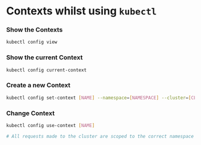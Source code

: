 # Contexts whilst using `kubectl`

### Show the Contexts

```bash
kubectl config view
```

### Show the current Context

```bash
kubectl config current-context
```

### Create a new Context

```bash
kubectl config set-context [NAME] --namespace=[NAMESPACE] --cluster=[CLUSTER] --user=admin
```

### Change Context

```bash
kubectl config use-context [NAME]

# All requests made to the cluster are scoped to the correct namespace
```
